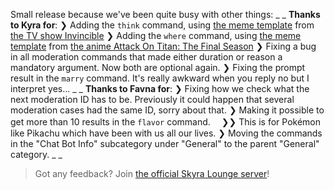Small release because we've been quite busy with other things:
_ _
**Thanks to Kyra for**:
❯ Adding the `think` command, using [the meme template](https://github.com/skyra-project/skyra/raw/main/assets/images/memes/think.png) from [the TV show Invincible](https://www.themoviedb.org/tv/95557-invincible)
❯ Adding the `where` command, using [the meme template](https://github.com/skyra-project/skyra/raw/main/assets/images/memes/where.png) from [the anime Attack On Titan: The Final Season](https://anilist.co/anime/110277/Shingeki-no-Kyojin-The-Final-Season/)
❯ Fixing a bug in all moderation commands that made either duration or reason a mandatory argument. Now both are optional again.
❯ Fixing the prompt result in the `marry` command. It's really awkward when you reply no but I interpret yes...
_ _
**Thanks to Favna for**:
❯ Fixing how we check what the next moderation ID has to be. Previously it could happen that several moderation cases had the same ID, sorry about that.
❯ Making it possible to get more than 10 results in the `flavor` command.
　❯❯ This is for Pokémon like Pikachu which have been with us all our lives.
❯ Moving the commands in the "Chat Bot Info" subcategory under "General" to the parent "General" category.
_ _
> Got any feedback? Join [the official Skyra Lounge server](https://join.skyra.pw)!
